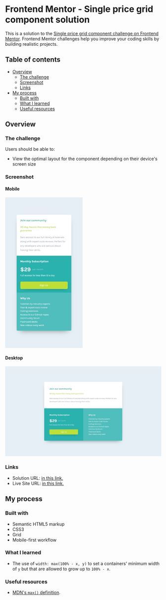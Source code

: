 # Frontend Mentor - Single price grid component solution

This is a solution to the [Single price grid component challenge on Frontend Mentor](https://www.frontendmentor.io/challenges/single-price-grid-component-5ce41129d0ff452fec5abbbc). Frontend Mentor challenges help you improve your coding skills by building realistic projects.

## Table of contents

- [Overview](#overview)
  - [The challenge](#the-challenge)
  - [Screenshot](#screenshot)
  - [Links](#links)
- [My process](#my-process)
  - [Built with](#built-with)
  - [What I learned](#what-i-learned)
  - [Useful resources](#useful-resources)

## Overview

### The challenge

Users should be able to:

- View the optimal layout for the component depending on their device's screen size

### Screenshot

#### Mobile

<img src="./screenshots/mobile.jpeg" alt="Screenshot of my mobile solution" width="250px">

#### Desktop

![Screenshot of my desktop solution](./screenshots/desktop.jpeg)

### Links

- Solution URL: [in this link.](https://your-solution-url.com)
- Live Site URL: [in this link.](https://your-live-site-url.com)

## My process

### Built with

- Semantic HTML5 markup
- CSS3
- Grid
- Mobile-first workflow

### What I learned

- The use of `width: max(100% - x, y)` to set a containers' minimum width of `y` but that are allowed to grow up to `100% - x`.

### Useful resources

- [MDN's `max()` definition](https://developer.mozilla.org/en-US/docs/Web/CSS/max).
